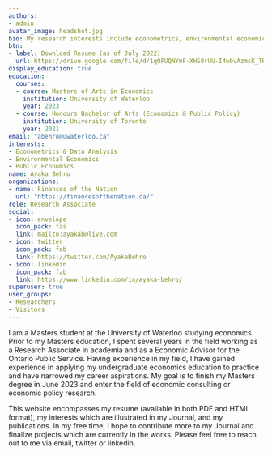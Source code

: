 ```yaml
---
authors:
- admin
avatar_image: headshot.jpg
bio: My research interests include econometrics, environmental economics and public economics.
btn:
- label: Download Resume (as of July 2022)
  url: https://drive.google.com/file/d/1qOFUQNYmF-XHS8rUU-I4wbvAzmsK_TRf/view?usp=sharing
display_education: true
education:
  courses:
  - course: Masters of Arts in Economics
    institution: University of Waterloo
    year: 2023
  - course: Honours Bachelor of Arts (Economics & Public Policy)
    institution: University of Toronto
    year: 2021
email: "abehro@uwaterloo.ca"
interests:
- Econometrics & Data Analysis
- Environmental Economics
- Public Economics
name: Ayaka Behro
organizations:
- name: Finances of the Nation
  url: "https://financesofthenation.ca/"
role: Research Associate
social:
- icon: envelope
  icon_pack: fas
  link: mailto:ayakab@live.com
- icon: twitter
  icon_pack: fab
  link: https://twitter.com/AyakaBehro
- icon: linkedin
  icon_pack: fab
  link: https://www.linkedin.com/in/ayaka-behro/
superuser: true
user_groups:
- Researchers
- Visitors
---
```


I am a Masters student at the University of Waterloo studying economics. Prior to my Masters education, I spent several years in the field working as a Research Associate in academia and as a Economic Advisor for the Ontario Public Service. Having experience in my field, I have gained experience in applying my undergraduate economics education to practice and have narrowed my career aspirations. My goal is to finish my Masters degree in June 2023 and enter the field of economic consulting or economic policy research.

This website encompasses my resume (available in both PDF and HTML format), my interests which are illustrated in my Journal, and my publications. In my free time, I hope to contribute more to my Journal and finalize projects which are currently in the works. Please feel free to reach out to me via email, twitter or linkedin.
